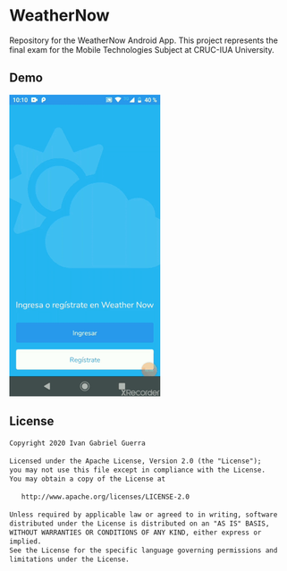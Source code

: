 # WeatherNow
Repository for the WeatherNow Android App. This project represents the final exam for the Mobile Technologies Subject at CRUC-IUA University.

## Demo

![](weather_now_gif.gif)

## License

```
Copyright 2020 Ivan Gabriel Guerra

Licensed under the Apache License, Version 2.0 (the "License");
you may not use this file except in compliance with the License.
You may obtain a copy of the License at

   http://www.apache.org/licenses/LICENSE-2.0

Unless required by applicable law or agreed to in writing, software
distributed under the License is distributed on an "AS IS" BASIS,
WITHOUT WARRANTIES OR CONDITIONS OF ANY KIND, either express or implied.
See the License for the specific language governing permissions and
limitations under the License.
```
